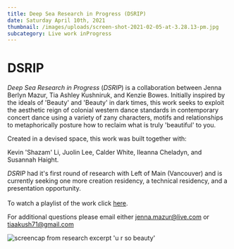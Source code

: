 ```yaml
---
title: Deep Sea Research in Progress (DSRIP)
date: Saturday April 10th, 2021
thumbnail: /images/uploads/screen-shot-2021-02-05-at-3.28.13-pm.jpg
subcategory: Live work inProgress
---
```

# DSRIP

*Deep Sea Research in Progress* (*DSRIP*) is a collaboration between Jenna Berlyn Mazur, Tia Ashley Kushniruk, and Kenzie Bowes. Initially inspired by the ideals of 'Beauty' and 'Beauty' in dark times, this work seeks to exploit the aesthetic reign of colonial western dance standards in contemporary concert dance using a variety of zany characters, motifs and relationships to metaphorically posture how to reclaim what is truly 'beautiful' to you. 

Created in a devised space, this work was built together with:

Kevin 'Shazam' Li, Juolin Lee, Calder White, Ileanna Cheladyn, and Susannah Haight. 

*DSRIP* had it's first round of research with Left of Main (Vancouver) and is currently seeking one more creation residency, a technical residency, and a presentation opportunity. \
\
To watch a playlist of the work click [here](https://youtube.com/playlist?list=PL1cAd3GGjp0iWmvunEbmj6BvaIwfGAB6J).

For additional questions please email either jenna.mazur@live.com or tiaakush71@gmail.com 

![](/images/uploads/img_3654.jpg "screencap from research excerpt 'u r so beauty'")